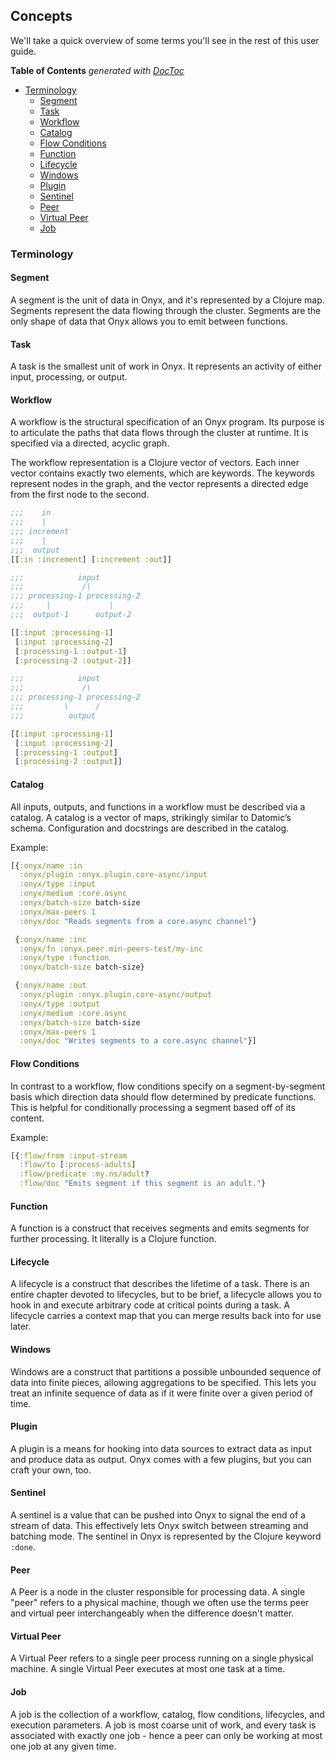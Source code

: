 ## Concepts

We'll take a quick overview of some terms you'll see in the rest of this user guide.

<!-- START doctoc generated TOC please keep comment here to allow auto update -->
<!-- DON'T EDIT THIS SECTION, INSTEAD RE-RUN doctoc TO UPDATE -->
**Table of Contents**  *generated with [DocToc](http://doctoc.herokuapp.com/)*

- [Terminology](#terminology)
  - [Segment](#segment)
  - [Task](#task)
  - [Workflow](#workflow)
  - [Catalog](#catalog)
  - [Flow Conditions](#flow-conditions)
  - [Function](#function)
  - [Lifecycle](#lifecycle)
  - [Windows](#windows)
  - [Plugin](#plugin)
  - [Sentinel](#sentinel)
  - [Peer](#peer)
  - [Virtual Peer](#virtual-peer)
  - [Job](#job)

<!-- END doctoc generated TOC please keep comment here to allow auto update -->

### Terminology

#### Segment

A segment is the unit of data in Onyx, and it's represented by a Clojure map. Segments represent the data flowing through the cluster. Segments are the only shape of data that Onyx allows you to emit between functions.

#### Task

A task is the smallest unit of work in Onyx. It represents an activity of either input, processing, or output.

#### Workflow

A workflow is the structural specification of an Onyx program. Its purpose is to articulate the paths that data flows through the cluster at runtime. It is specified via a directed, acyclic graph.

The workflow representation is a Clojure vector of vectors. Each inner vector contains exactly two elements, which are keywords. The keywords represent nodes in the graph, and the vector represents a directed edge from the first node to the second.

```clojure
;;;    in
;;;    |
;;; increment
;;;    |
;;;  output
[[:in :increment] [:increment :out]]
```

```clojure
;;;            input
;;;             /\
;;; processing-1 processing-2
;;;     |             |
;;;  output-1      output-2

[[:input :processing-1]
 [:input :processing-2]
 [:processing-1 :output-1]
 [:processing-2 :output-2]]
```

```clojure
;;;            input
;;;             /\
;;; processing-1 processing-2
;;;         \      /
;;;          output

[[:input :processing-1]
 [:input :processing-2]
 [:processing-1 :output]
 [:processing-2 :output]]
```

#### Catalog

All inputs, outputs, and functions in a workflow must be described via a catalog. A catalog is a vector of maps, strikingly similar to Datomic’s schema. Configuration and docstrings are described in the catalog.

Example:

```clojure
[{:onyx/name :in
  :onyx/plugin :onyx.plugin.core-async/input
  :onyx/type :input
  :onyx/medium :core.async
  :onyx/batch-size batch-size
  :onyx/max-peers 1
  :onyx/doc "Reads segments from a core.async channel"}

 {:onyx/name :inc
  :onyx/fn :onyx.peer.min-peers-test/my-inc
  :onyx/type :function
  :onyx/batch-size batch-size}

 {:onyx/name :out
  :onyx/plugin :onyx.plugin.core-async/output
  :onyx/type :output
  :onyx/medium :core.async
  :onyx/batch-size batch-size
  :onyx/max-peers 1
  :onyx/doc "Writes segments to a core.async channel"}]
```

#### Flow Conditions

In contrast to a workflow, flow conditions specify on a segment-by-segment basis which direction data should flow determined by predicate functions. This is helpful for conditionally processing a segment based off of its content.

Example:

```clojure
[{:flow/from :input-stream
  :flow/to [:process-adults]
  :flow/predicate :my.ns/adult?
  :flow/doc "Emits segment if this segment is an adult."}
```

#### Function

A function is a construct that receives segments and emits segments for further processing. It literally is a Clojure function.

#### Lifecycle

A lifecycle is a construct that describes the lifetime of a task. There is an entire chapter devoted to lifecycles, but to be brief, a lifecycle allows you to hook in and execute arbitrary code at critical points during a task. A lifecycle carries a context map that you can merge results back into for use later.

#### Windows

Windows are a construct that partitions a possible unbounded sequence of data into finite pieces, allowing aggregations to be specified. This lets you treat an infinite sequence of data as if it were finite over a given period of time.

#### Plugin

A plugin is a means for hooking into data sources to extract data as input and produce data as output. Onyx comes with a few plugins, but you can craft your own, too.

#### Sentinel

A sentinel is a value that can be pushed into Onyx to signal the end of a stream of data. This effectively lets Onyx switch between streaming and batching mode. The sentinel in Onyx is represented by the Clojure keyword `:done`.

#### Peer

A Peer is a node in the cluster responsible for processing data. A single "peer" refers to a physical machine, though we often use the terms peer and virtual peer interchangeably when the difference doesn't matter.

#### Virtual Peer

A Virtual Peer refers to a single peer process running on a single physical machine. A single Virtual Peer executes at most one task at a time.

#### Job

A job is the collection of a workflow, catalog, flow conditions, lifecycles, and execution parameters. A job is most coarse unit of work, and every task is associated with exactly one job - hence a peer can only be working at most one job at any given time.
